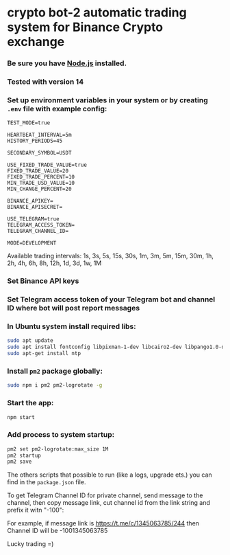 # **crypto bot-2** automatic trading system for Binance Crypto exchange

### Be sure you have [Node.js](https://nodejs.org/) installed.
### Tested with version 14

### Set up environment variables in your system or by creating `.env` file with example config:

```
TEST_MODE=true

HEARTBEAT_INTERVAL=5m
HISTORY_PERIODS=45

SECONDARY_SYMBOL=USDT

USE_FIXED_TRADE_VALUE=true
FIXED_TRADE_VALUE=20
FIXED_TRADE_PERCENT=10
MIN_TRADE_USD_VALUE=10
MIN_CHANGE_PERCENT=20

BINANCE_APIKEY=
BINANCE_APISECRET=

USE_TELEGRAM=true
TELEGRAM_ACCESS_TOKEN=
TELEGRAM_CHANNEL_ID=

MODE=DEVELOPMENT
```

Available trading intervals: 1s, 3s, 5s, 15s, 30s, 1m, 3m, 5m, 15m, 30m, 1h, 2h, 4h, 6h, 8h, 12h, 1d, 3d, 1w, 1M

### Set Binance API keys

### Set Telegram access token of your Telegram bot and channel ID where bot will post report messages

### In Ubuntu system install required libs:

```bash
sudo apt update
sudo apt install fontconfig libpixman-1-dev libcairo2-dev libpango1.0-dev libjpeg8-dev libgif-dev build-essential
sudo apt-get install ntp
```

### Install `pm2` package globally:

```bash
sudo npm i pm2 pm2-logrotate -g
```

### Start the app:

```bash
npm start
```

### Add process to system startup:

```bash
pm2 set pm2-logrotate:max_size 1M
pm2 startup
pm2 save
```

The others scripts that possible to run (like a logs, upgrade ets.) you can find in the ```package.json``` file.

To get Telegram Channel ID for private channel, send message to the channel, then copy message link, cut channel id from the link string and prefix it witn "-100":

For example, if message link is https://t.me/c/1345063785/244
then Channel ID will be -1001345063785

Lucky trading =)